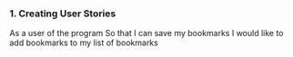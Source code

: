 ### 1. Creating User Stories

As a user of the program
So that I can save my bookmarks
I would like to add bookmarks to my list of bookmarks

